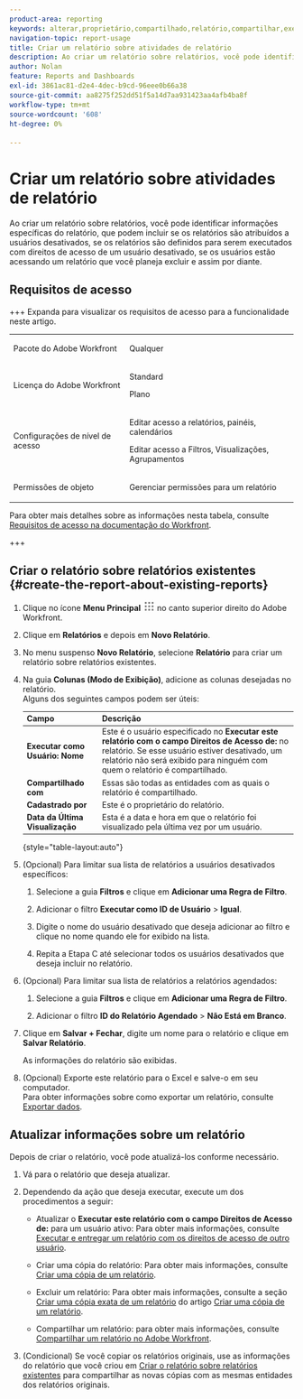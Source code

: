 ```yaml
---
product-area: reporting
keywords: alterar,proprietário,compartilhado,relatório,compartilhar,executar,usuário,acesso,direitos,inserido,último,exibido,data,relatórios,atividades
navigation-topic: report-usage
title: Criar um relatório sobre atividades de relatório
description: Ao criar um relatório sobre relatórios, você pode identificar informações específicas do relatório, que podem incluir se os relatórios são atribuídos a usuários desativados, se os relatórios são definidos para serem executados com direitos de acesso de um usuário desativado, se os usuários estão acessando um relatório que você planeja excluir e assim por diante.
author: Nolan
feature: Reports and Dashboards
exl-id: 3861ac81-d2e4-4dec-b9cd-96eee0b66a38
source-git-commit: aa8275f252dd51f5a14d7aa931423aa4afb4ba8f
workflow-type: tm+mt
source-wordcount: '608'
ht-degree: 0%

---
```


# Criar um relatório sobre atividades de relatório

Ao criar um relatório sobre relatórios, você pode identificar informações específicas do relatório, que podem incluir se os relatórios são atribuídos a usuários desativados, se os relatórios são definidos para serem executados com direitos de acesso de um usuário desativado, se os usuários estão acessando um relatório que você planeja excluir e assim por diante.

## Requisitos de acesso

+++ Expanda para visualizar os requisitos de acesso para a funcionalidade neste artigo. 

<table style="table-layout:auto"> 
 <col> 
 <col> 
 <tbody> 
  <tr> 
   <td role="rowheader">Pacote do Adobe Workfront</td> 
   <td> <p>Qualquer</p> </td> 
  </tr> 
  <tr> 
   <td role="rowheader">Licença do Adobe Workfront</td> 
   <td> 
   <p>Standard</p>
   <p>Plano </p> </td> 
  </tr> 
  <tr> 
   <td role="rowheader">Configurações de nível de acesso</td> 
   <td> <p>Editar acesso a relatórios, painéis, calendários</p> <p>Editar acesso a Filtros, Visualizações, Agrupamentos</p></td> 
  </tr> 
  <tr> 
   <td role="rowheader">Permissões de objeto</td> 
   <td> <p>Gerenciar permissões para um relatório</p></td> 
  </tr> 
 </tbody> 
</table>

Para obter mais detalhes sobre as informações nesta tabela, consulte [Requisitos de acesso na documentação do Workfront](/help/quicksilver/administration-and-setup/add-users/access-levels-and-object-permissions/access-level-requirements-in-documentation.md).

+++

## Criar o relatório sobre relatórios existentes {#create-the-report-about-existing-reports}

1. Clique no ícone **Menu Principal** ![Ícone do Menu Principal](assets/main-menu-icon.png) no canto superior direito do Adobe Workfront.
1. Clique em **Relatórios** e depois em **Novo Relatório**.
1. No menu suspenso **Novo Relatório**, selecione **Relatório** para criar um relatório sobre relatórios existentes.

1. Na guia **Colunas (Modo de Exibição)**, adicione as colunas desejadas no relatório.\
   Alguns dos seguintes campos podem ser úteis:

   | Campo | Descrição |
   |---|---|
   | **Executar como Usuário: Nome** | Este é o usuário especificado no **Executar este relatório com o campo Direitos de Acesso de:** no relatório. Se esse usuário estiver desativado, um relatório não será exibido para ninguém com quem o relatório é compartilhado. |
   | **Compartilhado com** | Essas são todas as entidades com as quais o relatório é compartilhado. |
   | **Cadastrado por** | Este é o proprietário do relatório. |
   | **Data da Última Visualização** | Esta é a data e hora em que o relatório foi visualizado pela última vez por um usuário. |

   {style="table-layout:auto"}

1. (Opcional) Para limitar sua lista de relatórios a usuários desativados específicos:

   1. Selecione a guia **Filtros** e clique em **Adicionar uma Regra de Filtro**.

   1. Adicionar o filtro **Executar como ID de Usuário** > **Igual**.

   1. Digite o nome do usuário desativado que deseja adicionar ao filtro e clique no nome quando ele for exibido na lista.
   1. Repita a Etapa C até selecionar todos os usuários desativados que deseja incluir no relatório.

1. (Opcional) Para limitar sua lista de relatórios a relatórios agendados:

   1. Selecione a guia **Filtros** e clique em **Adicionar uma Regra de Filtro**.

   1. Adicionar o filtro **ID do Relatório Agendado** > **Não Está em Branco**.

1. Clique em **Salvar + Fechar**, digite um nome para o relatório e clique em **Salvar Relatório**.

   As informações do relatório são exibidas.

1. (Opcional) Exporte este relatório para o Excel e salve-o em seu computador.\
   Para obter informações sobre como exportar um relatório, consulte [Exportar dados](../../../reports-and-dashboards/reports/creating-and-managing-reports/export-data.md).

## Atualizar informações sobre um relatório

Depois de criar o relatório, você pode atualizá-los conforme necessário.

1. Vá para o relatório que deseja atualizar.
1. Dependendo da ação que deseja executar, execute um dos procedimentos a seguir:

   * Atualizar o **Executar este relatório com o campo Direitos de Acesso de:** para um usuário ativo: Para obter mais informações, consulte [Executar e entregar um relatório com os direitos de acesso de outro usuário](../../../reports-and-dashboards/reports/creating-and-managing-reports/run-deliver-report-access-rights-another-user.md).

   * Criar uma cópia do relatório: Para obter mais informações, consulte [Criar uma cópia de um relatório](../../../reports-and-dashboards/reports/creating-and-managing-reports/create-copy-report.md).
   * Excluir um relatório: Para obter mais informações, consulte a seção [Criar uma cópia exata de um relatório](../../../reports-and-dashboards/reports/creating-and-managing-reports/create-copy-report.md#update2) do artigo [Criar uma cópia de um relatório](../../../reports-and-dashboards/reports/creating-and-managing-reports/create-copy-report.md).

   * Compartilhar um relatório: para obter mais informações, consulte [Compartilhar um relatório no Adobe Workfront](../../../reports-and-dashboards/reports/creating-and-managing-reports/share-report.md).

1. (Condicional) Se você copiar os relatórios originais, use as informações do relatório que você criou em [Criar o relatório sobre relatórios existentes](#create-the-report-about-existing-reports) para compartilhar as novas cópias com as mesmas entidades dos relatórios originais.
